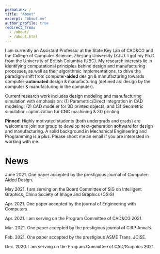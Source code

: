 ```yaml
---
permalink: /
title: "About"
excerpt: "About me"
author_profile: true
redirect_from: 
  - /about/
  - /about.html
---
```


I am currently an Assistant Professor at the State Key Lab of CAD&CG and the College of Computer Science, Zhejiang University (ZJU). I got my Ph.D. from the University of British Columbia (UBC). My research interests lie in identifying computational principles behind design and manufacturing processes, as well as their algorithmic implementations, to drive the paradigm shift from computer-**aided** design & manufacturing towards computer-**automated** design & manufacturing (defined as: design by the computer & manufacturing in the computer).

Current research work includes design modeling and manufacturing simulation with emphasis on: (1) Parametric/Direct integration in CAD modeling; (2) CAD modeler for 3D printed objects; and (3) Geometric simulation+optimization for CNC machining & 3D printing.

**Pinned**: Highly motivated students (both undergrads and grads) are welcome to join our group to develop next-generation software for design and manufacturing. A solid background in Mechanical Engineering and Programming is a plus. Please shoot me an email if you are interested in working with me.

News
======
June 2021. One paper accepted by the prestigious journal of Computer-Aided Design.

May 2021. I am serving on the Board Committee of SIG on Intelligent Graphics, China Society of Image and Graphics (CSIG)

Apr. 2021. One paper accepted by the journal of Engineering with Computers.

Apr. 2021. I am serving on the Program Committee of CAD&CG 2021.

Mar. 2021. One paper accepted by the prestigious journal of CIRP Annals.

Feb. 2021. One paper accepted by the prestigious ASME Trans. JCISE.

Dec. 2020. I am serving on the Program Committee of CAD/Graphics 2021.


